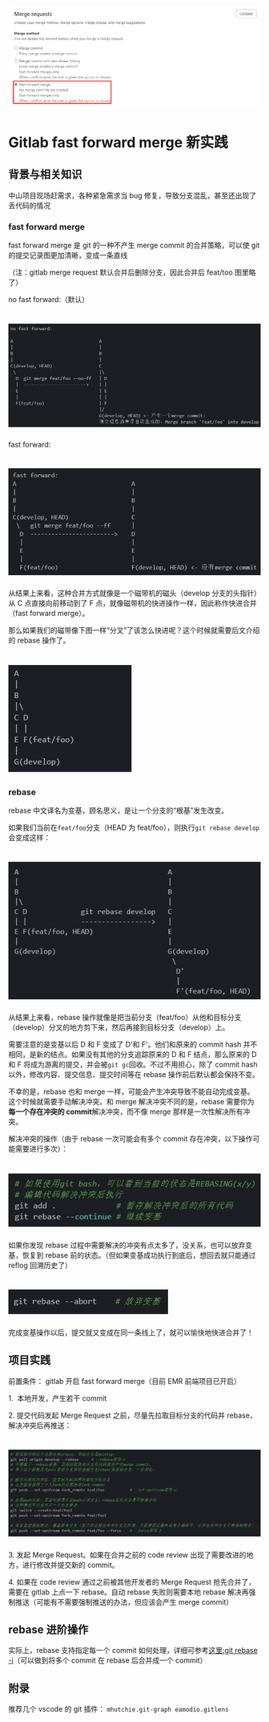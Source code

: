 # ![](./Gitlabfastforwardmerge实践/1.png)

# Gitlab fast forward merge 新实践

## 背景与相关知识

中山项目现场赶需求，各种紧急需求当 bug 修复，导致分支混乱，甚至还出现了丢代码的情况

### fast forward merge

fast forward merge 是 git 的一种不产生 merge commit 的合并策略，可以使 git 的提交记录图更加清晰，变成一条直线

（注：gitlab merge request 默认合并后删除分支，因此合并后 feat/too 图里略了）

no fast forward:（默认）

# ![](./Gitlabfastforwardmerge实践/2.png)

fast forward:

# ![](./Gitlabfastforwardmerge实践/3.png)

从结果上来看，这种合并方式就像是一个磁带机的磁头（develop 分支的头指针）从 C 点直接向前移动到了 F 点，就像磁带机的快进操作一样，因此称作快进合并（fast forward merge）。

那么如果我们的磁带像下图一样“分叉”了该怎么快进呢？这个时候就需要后文介绍的 rebase 操作了。

# ![](./Gitlabfastforwardmerge实践/4.png)

### rebase

rebase 中文译名为变基，顾名思义，是让一个分支的“根基”发生改变。

如果我们当前在`feat/foo`分支（HEAD 为 feat/foo），则执行`git rebase develop`会变成这样：

# ![](./Gitlabfastforwardmerge实践/5.png)

从结果上来看，rebase 操作就像是把当前分支（feat/foo）从他和目标分支（develop）分叉的地方剪下来，然后再接到目标分支（develop）上。

需要注意的是变基以后 D 和 F 变成了 D'和 F'。他们和原来的 commit hash 并不相同，是新的结点。如果没有其他的分支追踪原来的 D 和 F 结点，那么原来的 D 和 F 将成为游离的提交，并会被`git gc`回收。不过不用担心，除了 commit hash 以外，修改内容、提交信息、提交时间等在 rebase 操作前后默认都会保持不变。

不幸的是，rebase 也和 merge 一样，可能会产生冲突导致不能自动完成变基。这个时候就需要手动解决冲突。和 merge 解决冲突不同的是，rebase 需要你为**每一个存在冲突的 commit**解决冲突，而不像 merge 那样是一次性解决所有冲突。

解决冲突的操作（由于 rebase 一次可能会有多个 commit 存在冲突，以下操作可能需要进行多次）：

# ![](./Gitlabfastforwardmerge实践/6.png)

如果你发现 rebase 过程中需要解决的冲突有点太多了，没关系，也可以放弃变基，恢复到 rebase 前的状态。（但如果变基成功执行到底后，想回去就只能通过 reflog 回溯历史了）

# ![](./Gitlabfastforwardmerge实践/7.png)

完成变基操作以后，提交就又变成在同一条线上了，就可以愉快地快进合并了！

## 项目实践

前置条件： gitlab 开启 fast forward merge（目前 EMR 前端项目已开启）

1.  本地开发，产生若干 commit

2\. 提交代码发起 Merge Request 之前，尽量先拉取目标分支的代码并 rebase，解决冲突后再推送：

# ![](./Gitlabfastforwardmerge实践/8.png)

3\. 发起 Merge Request。如果在合并之前的 code review 出现了需要改进的地方，进行修改并提交新的 commit。

4\. 如果在 code review 通过之前被其他开发者的 Merge Request 抢先合并了，需要在 gitlab 上点一下 rebase。自动 rebase 失败则需要本地 rebase 解决再强制推送（可能有不需要强制推送的办法，但应该会产生 merge commit）

## rebase 进阶操作

实际上，rebase 支持指定每一个 commit 如何处理，详细可参考[这里:git rebase -i](https://git-scm.com/docs/git-rebase#Documentation/git-rebase.txt--i)（可以做到将多个 commit 在 rebase 后合并成一个 commit）

## 附录

推荐几个 vscode 的 git 插件： `mhutchie.git-graph eamodio.gitlens`
